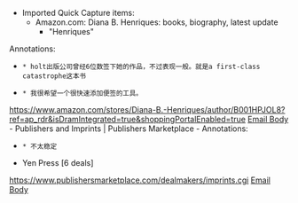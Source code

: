 - Imported Quick Capture items:
    - Amazon.com: Diana B. Henriques: books, biography, latest update
        - "Henriques"

Annotations:

*     * holt出版公司曾经6位数签下她的作品，不过表现一般。就是a first-class catastrophe这本书

*     * 我很希望一个很快速添加便签的工具。



https://www.amazon.com/stores/Diana-B.-Henriques/author/B001HPJOL8?ref=ap_rdr&isDramIntegrated=true&shoppingPortalEnabled=true [Email Body](https://files.todoist.com/kyqB-G_ii4riw1pF2FUKOp5-KJNkG6xND4QeStFnSi_21qI2vretUlhZaKz_U6nj/by/21878347/as/file.html)
    - Publishers and Imprints | Publishers Marketplace
        - Annotations:

*     * 不太稳定

* Yen Press [6 deals]



https://www.publishersmarketplace.com/dealmakers/imprints.cgi [Email Body](https://files.todoist.com/gM5hMm6cI--5tBU_5SMLqp8oq9upWn6EjxCVf_nfbD8jcoyR6kC78R5lvYh34ANV/by/21878347/as/file.html)
